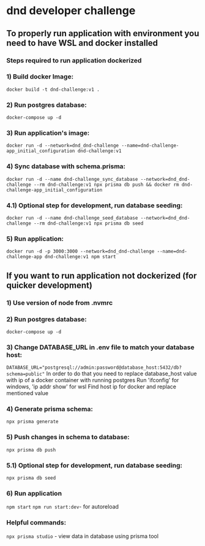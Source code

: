 # dnd developer challenge

## To properly run application with environment you need to have WSL and docker installed

### Steps required to run application dockerized

### 1) Build docker Image:
```docker build -t dnd-challenge:v1 .```

### 2) Run postgres database:
```docker-compose up -d```

### 3) Run application's image:
```docker run -d --network=dnd_dnd-challenge --name=dnd-challenge-app_initial_configuration dnd-challenge:v1```

### 4) Sync database with schema.prisma:
```docker run -d --name dnd-challenge_sync_database --network=dnd_dnd-challenge --rm dnd-challenge:v1 npx prisma db push && docker rm dnd-challenge-app_initial_configuration```

### 4.1) Optional step for development, run database seeding:
```docker run -d --name dnd-challenge_seed_database --network=dnd_dnd-challenge --rm dnd-challenge:v1 npx prisma db seed```

### 5) Run application:
```docker run -d -p 3000:3000 --network=dnd_dnd-challenge --name=dnd-challenge-app dnd-challenge:v1 npm start```



## If you want to run application not dockerized (for quicker development)

### 1) Use version of node from .nvmrc

### 2) Run postgres database:
```docker-compose up -d```

### 3) Change DATABASE_URL in .env file to match your database host:
```DATABASE_URL="postgresql://admin:password@database_host:5432/db?schema=public"```
In order to do that you need to replace database_host value with ip of a docker container with running postgres
Run 'ifconfig' for windows, 'ip addr show' for wsl
Find host ip for docker and replace mentioned value

### 4) Generate prisma schema:
```npx prisma generate```

### 5) Push changes in schema to database:
```npx prisma db push```

### 5.1) Optional step for development, run database seeding:
```npx prisma db seed```

### 6) Run application
```npm start```
```npm run start:dev```- for autoreload 


### Helpful commands:
```npx prisma studio``` - view data in database using prisma tool